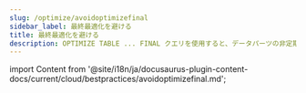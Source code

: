 ```yaml
---
slug: /optimize/avoidoptimizefinal
sidebar_label: 最終最適化を避ける
title: 最終最適化を避ける
description: OPTIMIZE TABLE ... FINAL クエリを使用すると、データパーツの非定期的なマージが開始されます。
---
```


import Content from '@site/i18n/ja/docusaurus-plugin-content-docs/current/cloud/bestpractices/avoidoptimizefinal.md';

<Content />
